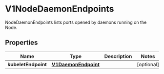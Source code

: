 

# V1NodeDaemonEndpoints

NodeDaemonEndpoints lists ports opened by daemons running on the Node.
## Properties

Name | Type | Description | Notes
------------ | ------------- | ------------- | -------------
**kubeletEndpoint** | [**V1DaemonEndpoint**](V1DaemonEndpoint.md) |  |  [optional]




